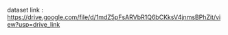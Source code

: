 dataset link : https://drive.google.com/file/d/1mdZ5pFsARVbR1Q6bCKksV4jnmsBPhZit/view?usp=drive_link
